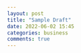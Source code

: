 ```yaml
---
layout: post
title: "Sample Draft"
date: 2022-06-02 15:45
categories: business
comments: true
---
```

